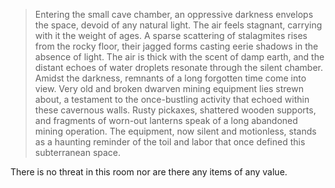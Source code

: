 >Entering the small cave chamber, an oppressive darkness envelops the space, devoid of any natural light. The air feels stagnant, carrying with it the weight of ages. A sparse scattering of stalagmites rises from the rocky floor, their jagged forms casting eerie shadows in the absence of light. The air is thick with the scent of damp earth, and the distant echoes of water droplets resonate through the silent chamber.
><br>Amidst the darkness, remnants of a long forgotten time come into view. Very old and broken dwarven mining equipment lies strewn about, a testament to the once-bustling activity that echoed within these cavernous walls. Rusty pickaxes, shattered wooden supports, and fragments of worn-out lanterns speak of a long abandoned mining operation. The equipment, now silent and motionless, stands as a haunting reminder of the toil and labor that once defined this subterranean space.

There is no threat in this room nor are there any items of any value.